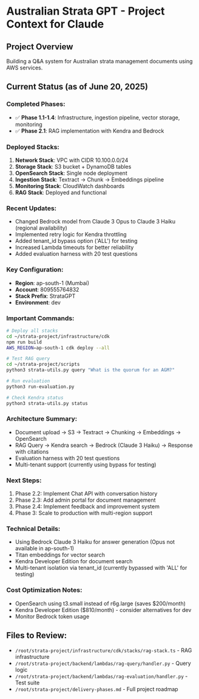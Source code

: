 # Australian Strata GPT - Project Context for Claude

## Project Overview
Building a Q&A system for Australian strata management documents using AWS services.

## Current Status (as of June 20, 2025)

### Completed Phases:
- ✅ **Phase 1.1-1.4**: Infrastructure, ingestion pipeline, vector storage, monitoring
- ✅ **Phase 2.1**: RAG implementation with Kendra and Bedrock

### Deployed Stacks:
1. **Network Stack**: VPC with CIDR 10.100.0.0/24
2. **Storage Stack**: S3 bucket + DynamoDB tables
3. **OpenSearch Stack**: Single node deployment
4. **Ingestion Stack**: Textract → Chunk → Embeddings pipeline
5. **Monitoring Stack**: CloudWatch dashboards
6. **RAG Stack**: Deployed and functional

### Recent Updates:
- Changed Bedrock model from Claude 3 Opus to Claude 3 Haiku (regional availability)
- Implemented retry logic for Kendra throttling
- Added tenant_id bypass option ('ALL') for testing
- Increased Lambda timeouts for better reliability
- Added evaluation harness with 20 test questions

### Key Configuration:
- **Region**: ap-south-1 (Mumbai)
- **Account**: 809555764832
- **Stack Prefix**: StrataGPT
- **Environment**: dev

### Important Commands:
```bash
# Deploy all stacks
cd ~/strata-project/infrastructure/cdk
npm run build
AWS_REGION=ap-south-1 cdk deploy --all

# Test RAG query
cd ~/strata-project/scripts
python3 strata-utils.py query "What is the quorum for an AGM?"

# Run evaluation
python3 run-evaluation.py

# Check Kendra status
python3 strata-utils.py status
```

### Architecture Summary:
- Document upload → S3 → Textract → Chunking → Embeddings → OpenSearch
- RAG Query → Kendra search → Bedrock (Claude 3 Haiku) → Response with citations
- Evaluation harness with 20 test questions
- Multi-tenant support (currently using bypass for testing)

### Next Steps:
1. Phase 2.2: Implement Chat API with conversation history
2. Phase 2.3: Add admin portal for document management
3. Phase 2.4: Implement feedback and improvement system
4. Phase 3: Scale to production with multi-region support

### Technical Details:
- Using Bedrock Claude 3 Haiku for answer generation (Opus not available in ap-south-1)
- Titan embeddings for vector search
- Kendra Developer Edition for document search
- Multi-tenant isolation via tenant_id (currently bypassed with 'ALL' for testing)

### Cost Optimization Notes:
- OpenSearch using t3.small instead of r6g.large (saves $200/month)
- Kendra Developer Edition ($810/month) - consider alternatives for dev
- Monitor Bedrock token usage

## Files to Review:
- `/root/strata-project/infrastructure/cdk/stacks/rag-stack.ts` - RAG infrastructure
- `/root/strata-project/backend/lambdas/rag-query/handler.py` - Query logic
- `/root/strata-project/backend/lambdas/rag-evaluation/handler.py` - Test suite
- `/root/strata-project/delivery-phases.md` - Full project roadmap